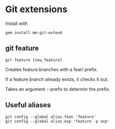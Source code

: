 # Git extensions

Install with 

    gem install mm-git-extend 

## git feature

    git feature [new_feature]

Creates feature branches with a feat/ prefix.

If a feature branch already exists, it checks it out.

Takes an argument --prefix to determin the prefix.

## Useful aliases

    git config --global alias.feat 'feature'
    git config --global alias.exp 'feature -p exp'
